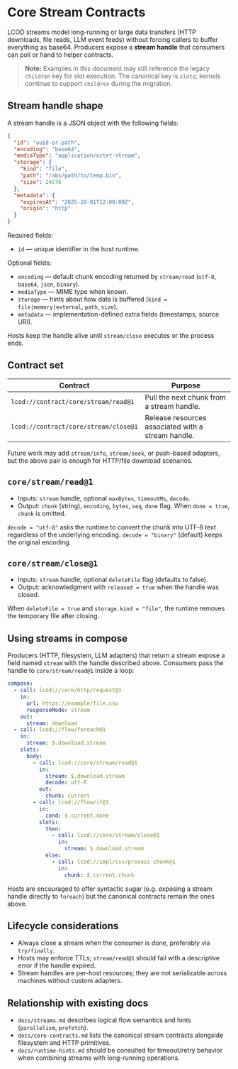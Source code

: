 # Core Stream Contracts

LCOD streams model long-running or large data transfers (HTTP downloads, file reads, LLM event feeds) without forcing callers to buffer everything as base64. Producers expose a **stream handle** that consumers can poll or hand to helper contracts.

> **Note:** Examples in this document may still reference the legacy `children`
> key for slot execution. The canonical key is `slots`; kernels continue to
> support `children` during the migration.

## Stream handle shape

A stream handle is a JSON object with the following fields:

```json
{
  "id": "uuid-or-path",
  "encoding": "base64",
  "mediaType": "application/octet-stream",
  "storage": {
    "kind": "file",
    "path": "/abs/path/to/temp.bin",
    "size": 24576
  },
  "metadata": {
    "expiresAt": "2025-10-01T12:00:00Z",
    "origin": "http"
  }
}
```

Required fields:
- `id` — unique identifier in the host runtime.

Optional fields:
- `encoding` — default chunk encoding returned by `stream/read` (`utf-8`, `base64`, `json`, `binary`).
- `mediaType` — MIME type when known.
- `storage` — hints about how data is buffered (`kind = file|memory|external`, `path`, `size`).
- `metadata` — implementation-defined extra fields (timestamps, source URI).

Hosts keep the handle alive until `stream/close` executes or the process ends.

## Contract set

| Contract | Purpose |
|----------|---------|
| `lcod://contract/core/stream/read@1` | Pull the next chunk from a stream handle. |
| `lcod://contract/core/stream/close@1` | Release resources associated with a stream handle. |

Future work may add `stream/info`, `stream/seek`, or push-based adapters, but the above pair is enough for HTTP/file download scenarios.

## `core/stream/read@1`

- Inputs: `stream` handle, optional `maxBytes`, `timeoutMs`, `decode`.
- Output: `chunk` (string), `encoding`, `bytes`, `seq`, `done` flag. When `done = true`, `chunk` is omitted.

`decode = "utf-8"` asks the runtime to convert the chunk into UTF‑8 text regardless of the underlying encoding. `decode = "binary"` (default) keeps the original encoding.

## `core/stream/close@1`

- Inputs: `stream` handle, optional `deleteFile` flag (defaults to false).
- Output: acknowledgment with `released = true` when the handle was closed.

When `deleteFile = true` and `storage.kind = "file"`, the runtime removes the temporary file after closing.

## Using streams in compose

Producers (HTTP, filesystem, LLM adapters) that return a stream expose a field named `stream` with the handle described above. Consumers pass the handle to `core/stream/read@1` inside a loop:

```yaml
compose:
  - call: lcod://core/http/request@1
    in:
      url: https://example/file.csv
      responseMode: stream
    out:
      stream: download
  - call: lcod://flow/foreach@1
    in:
      stream: $.download.stream
    slots:
      body:
        - call: lcod://core/stream/read@1
          in:
            stream: $.download.stream
            decode: utf-8
          out:
            chunk: current
        - call: lcod://flow/if@1
          in:
            cond: $.current.done
          slots:
            then:
              - call: lcod://core/stream/close@1
                in:
                  stream: $.download.stream
            else:
              - call: lcod://impl/csv/process-chunk@1
                in:
                  chunk: $.current.chunk
```

Hosts are encouraged to offer syntactic sugar (e.g. exposing a stream handle directly to `foreach`) but the canonical contracts remain the ones above.

## Lifecycle considerations

- Always close a stream when the consumer is done, preferably via `try/finally`.
- Hosts may enforce TTLs; `stream/read@1` should fail with a descriptive error if the handle expired.
- Stream handles are per-host resources; they are not serializable across machines without custom adapters.

## Relationship with existing docs

- `docs/streams.md` describes logical flow semantics and hints (`parallelism`, `prefetch`).
- `docs/core-contracts.md` lists the canonical stream contracts alongside filesystem and HTTP primitives.
- `docs/runtime-hints.md` should be consulted for timeout/retry behavior when combining streams with long-running operations.
